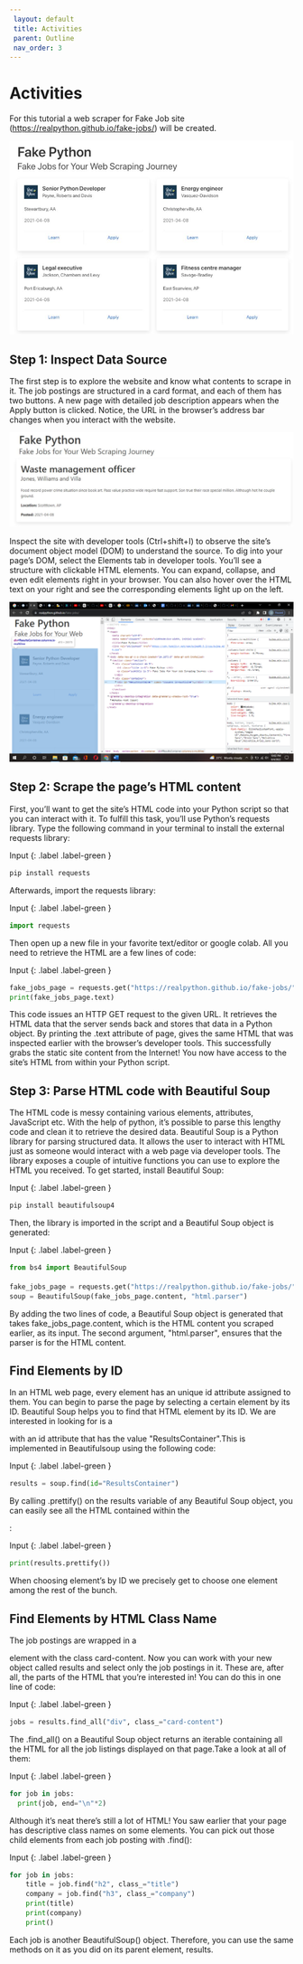 ```yaml
---
 layout: default
 title: Activities
 parent: Outline
 nav_order: 3
---
```


# Activities

For this tutorial a web scraper for Fake Job site (https://realpython.github.io/fake-jobs/) will be created.

![Finder window](images/fakejobsite.png)

## Step 1: Inspect Data Source

The first step is to explore the website and know what contents to scrape in it. The job postings are structured in a card format, and each of them has two buttons. A new page with detailed job description appears when the Apply button is clicked. Notice, the URL in the browser’s address bar changes when you interact with the website.

![Finder window](images/sitedetails.png)

Inspect the site with developer tools (Ctrl+shift+I) to observe the site’s document object model (DOM) to understand the source. To dig into your page’s DOM, select the Elements tab in developer tools. You’ll see a structure with clickable HTML elements. You can expand, collapse, and even edit elements right in your browser. You can also hover over the HTML text on your right and see the corresponding elements light up on the left.

![Finder window](HTML.png)

## Step 2: Scrape the page’s HTML content

First, you’ll want to get the site’s HTML code into your Python script so that you can interact with it. To fulfill this task, you’ll use Python’s requests library.
Type the following command in your terminal to install the external requests library:

Input
{: .label .label-green }
~~~python
pip install requests
~~~

Afterwards, import the requests library:

Input
{: .label .label-green }
~~~python
import requests
~~~

Then open up a new file in your favorite text/editor or google colab. All you need to retrieve the HTML are a few lines of code:

Input
{: .label .label-green }
~~~python
fake_jobs_page = requests.get("https://realpython.github.io/fake-jobs/")
print(fake_jobs_page.text)
~~~

This code issues an HTTP GET request to the given URL. It retrieves the HTML data that the server sends back and stores that data in a Python object.
By printing the .text attribute of page, gives the same HTML that was inspected earlier with the browser’s developer tools. This successfully grabs the static site content from the Internet! You now have access to the site’s HTML from within your Python script.

## Step 3: Parse HTML code with Beautiful Soup

The HTML code is messy containing various elements, attributes, JavaScript etc. With the help of python, it’s possible to parse this lengthy code and clean it to retrieve the desired data.
Beautiful Soup is a Python library for parsing structured data. It allows the user to interact with HTML just as someone would interact with a web page via developer tools. The library exposes a couple of intuitive functions you can use to explore the HTML you received. To get started, install Beautiful Soup:

Input
{: .label .label-green }
~~~python
pip install beautifulsoup4
~~~

Then, the library is imported in the script and a Beautiful Soup object is generated:

Input
{: .label .label-green }
~~~python
from bs4 import BeautifulSoup

fake_jobs_page = requests.get("https://realpython.github.io/fake-jobs/")
soup = BeautifulSoup(fake_jobs_page.content, "html.parser")
~~~

By adding the two lines of code, a Beautiful Soup object is generated that takes fake_jobs_page.content, which is the HTML content you scraped earlier, as its input. The second argument, "html.parser", ensures that the parser is for the HTML content.

## Find Elements by ID

In an HTML web page, every element has an unique id attribute assigned to them. You can begin to parse the page by selecting a certain element by its ID. Beautiful Soup helps you to find that HTML element by its ID. We are interested in looking for is a <div> with an id attribute that has the value "ResultsContainer".This is implemented in Beautifulsoup using the following code:

Input
{: .label .label-green }
~~~python
results = soup.find(id="ResultsContainer")
~~~

By calling .prettify() on the results variable of any Beautiful Soup object, you can easily see all the HTML contained within the <div>:

Input
{: .label .label-green }
~~~python
print(results.prettify())
~~~

When choosing element’s by ID we precisely get to choose one element among the rest of the bunch.

## Find Elements by HTML Class Name   

The job postings are wrapped in a <div> element with the class card-content. Now you can work with your new object called results and select only the job postings in it. These are, after all, the parts of the HTML that you’re interested in! You can do this in one line of code:

Input
{: .label .label-green }
~~~python
jobs = results.find_all("div", class_="card-content")
~~~

The .find_all() on a Beautiful Soup object returns an iterable containing all the HTML for all the job listings displayed on that page.Take a look at all of them:

Input
{: .label .label-green }
~~~python
for job in jobs:
  print(job, end="\n"*2)
~~~

Although it’s neat there’s still a lot of HTML! You saw earlier that your page has descriptive class names on some elements. You can pick out those child elements from each job posting with .find():

Input
{: .label .label-green }
~~~python
for job in jobs:
    title = job.find("h2", class_="title")
    company = job.find("h3", class_="company")
    print(title)
    print(company)
    print()
~~~

Each job is another BeautifulSoup() object. Therefore, you can use the same methods on it as you did on its parent element, results.



